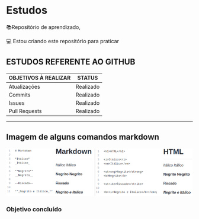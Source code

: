 # Estudos

📚Repositório de aprendizado,

💻 Estou criando este repositório para praticar 

## ESTUDOS REFERENTE AO GITHUB

| OBJETIVOS À REALIZAR | STATUS    |
| -------------------- | --------- |
| Atualizações         | Realizado |
| Commits              | Realizado |
| Issues               | Realizado |
| Pull Requests        | Realizado |

---------------------

## Imagem de alguns comandos markdown

![Imagem dos comandos](image.png)

### Objetivo concluído
